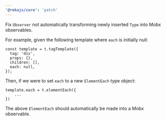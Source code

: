 ```yaml
---
'@rekajs/core': 'patch'
---
```


Fix `Observer` not automatically transforming newly inserted `Type` into Mobx observables.

For example, given the following template where `each` is initially null:

```tsx
const template = t.tagTemplate({
  tag: 'div',
  props: {},
  children: [],
  each: null,
});
```

Then, if we were to set `each` to a new `ElementEach` type object:

```tsx
template.each = t.elementEach({
    ...
})
```

The above `ElementEach` should automatically be made into a Mobx observable.
